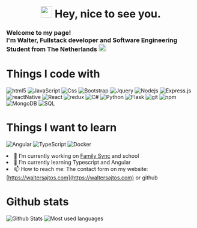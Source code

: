 <h1 align="center">
  <img src="https://emojis.slackmojis.com/emojis/images/1531849430/4246/blob-sunglasses.gif?1531849430" width="30"/> 
  Hey, nice to see you.
</h1>
<h3>
Welcome to my page! </br> I'm Walter, Fullstack developer and Software Engineering Student from <b>The Netherlands</b>
<img src="https://image.flaticon.com/icons/svg/321/321264.svg" width="20"/>
</h3>

# Things I code with
<p>
  <img alt="html5" src="https://img.shields.io/badge/-HTML5-E34F26?style=flat-square&logo=html5&logoColor=white" />
  <img alt="JavaScript" src="https://img.shields.io/badge/javascript%20-%23323330.svg?&style=flat-square&logo=javascript&logoColor=%23F7DF1E"/>
  <img alt="Css" src="https://img.shields.io/badge/-CSS-45b8d8?style=flat-square&logo=css3&logoColor=white" />
  <img alt="Bootstrap" src="https://img.shields.io/badge/bootstrap%20-%23563D7C.svg?&style=flat-square&logo=bootstrap&logoColor=white"/>
  <img alt="Jquery" src="https://img.shields.io/badge/jquery%20-%230769AD.svg?&style=flat-square&logo=jquery&logoColor=white"/>
  
  <img alt="Nodejs" src="https://img.shields.io/badge/-Nodejs-43853d?style=flat-square&logo=Node.js&logoColor=white" />
  <img alt="Express.js" src="https://img.shields.io/badge/express.js%20-%23404d59.svg?&style=flat-square&"/>
  <img alt="reactNative" src="https://img.shields.io/badge/react_native%20-%2320232a.svg?&style=flat-square&logo=react&logoColor=%2361DAFB"/>
  <img alt="React" src="https://img.shields.io/badge/-React-45b8d8?style=flat-square&logo=react&logoColor=white" />
  <img alt="redux" src="https://img.shields.io/badge/-Redux-764ABC?style=flat-square&logo=redux&logoColor=white" />
  
  <img alt="C#" src="https://img.shields.io/badge/C%23%20-%23239120.svg?&style=flat-square&logo=c-sharp&logoColor=white"/>
  
  <img alt="Python" src="https://img.shields.io/badge/python%20-%2314354C.svg?&style=flat-square&logo=python&logoColor=white"/>
  <img alt="Flask" src="https://img.shields.io/badge/flask%20-%23000.svg?&style=flat-square&logo=flask&logoColor=white"/>
  
  <img alt="git" src="https://img.shields.io/badge/-Git-F05032?style=flat-square&logo=git&logoColor=white" />
  <img alt="npm" src="https://img.shields.io/badge/-NPM-CB3837?style=flat-square&logo=npm&logoColor=white" />
  
  <img alt="MongoDB" src="https://img.shields.io/badge/-MongoDB-13aa52?style=flat-square&logo=mongodb&logoColor=white" />
  <img alt="SQL" src="https://img.shields.io/badge/-SQL-F5A207?style=flat-square&logo=MYSQL&logoColor=blue" />
</p>

# Things I want to learn
<p>
  <img alt="Angular" src="https://img.shields.io/badge/-Angular-DD0031?style=flat-square&logo=angular&logoColor=white" />
  <img alt="TypeScript" src="https://img.shields.io/badge/-TypeScript-007ACC?style=flat-square&logo=typescript&logoColor=white" />
  <img alt="Docker" src="https://img.shields.io/badge/-Docker-007ACC?style=flat-square&logo=docker&logoColor=white" />
</p
  
- 🔭 I’m currently working on [Family Sync](https://github.com/waltersajtos/FamilySync/) and school
- 🌱 I’m currently learning Typescript and Angular
- 📫 How to reach me: The contact form on my website: [https://waltersajtos.com](https://waltersajtos.com) or github

# Github stats
<div float="left">
<img alt="Github Stats" src="https://github-readme-stats.vercel.app/api?username=waltersajtos"/>
<img alt="Most used languages" src="https://github-readme-stats.vercel.app/api/top-langs/?username=waltersajtos&layout=compact&hide=html" />
</div
